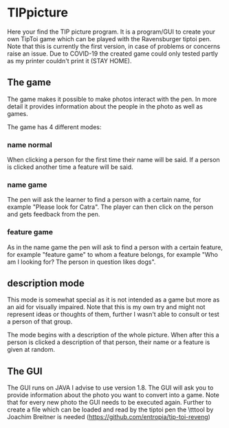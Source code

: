 # TIPpicture

Here your find the TIP picture program. It is a program/GUI to create your own TipToi game which can be played with the Ravensburger tiptoi pen. 
Note that this is currently the first version, in case of problems or concerns raise an issue. Due to COVID-19 the created game
could only tested partly as my printer couldn't print it (STAY HOME). 


## The game ##

The game makes it possible to make photos interact with the pen. In more detail it provides information about the people in the photo as well as games.

The game has 4 different modes:

### name normal  ###
When clicking a person for the first time their name will be said. If a person is clicked another time a feature will be said.

### name game ###
The pen will ask the learner to find a person with a certain name, for example "Please look for Catra". 
The player can then click on the person and gets feedback from the pen.

### feature game ##

As in the name game the pen will ask to find a person with a certain feature, for example
"feature game" to whom a feature belongs, for example "Who am I looking for? The person in question likes dogs".

## description mode ##
This mode is somewhat special as it is not intended as a game but more as an aid for visually impaired. Note that this is my own
try and might not represent ideas or thoughts of them, further I wasn't able to consult or test a person of that group. 

The mode begins with a description of the whole picture. 
When after this a person is clicked a description of that person, their name or a feature is given at random.


## The GUI ##

The GUI runs on JAVA I advise to use version 1.8. The GUI will ask you to provide information about the photo you want to convert into a game.
Note that for every new photo the GUI needs to be executed again. Further to create a file which can be loaded and read by the tiptoi pen 
the \tttool by Joachim Breitner is needed (https://github.com/entropia/tip-toi-reveng)

